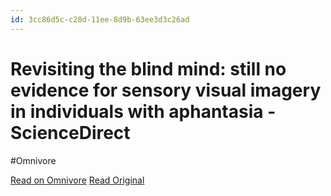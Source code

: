 ```yaml
---
id: 3cc86d5c-c28d-11ee-8d9b-63ee3d3c26ad
---
```


# Revisiting the blind mind: still no evidence for sensory visual imagery in individuals with aphantasia - ScienceDirect
#Omnivore

[Read on Omnivore](https://omnivore.app/me/revisiting-the-blind-mind-still-no-evidence-for-sensory-visual-i-18d6ee0b29d)
[Read Original](https://www.sciencedirect.com/science/article/pii/S0168010224000129?dgcid=rss_sd_all)

